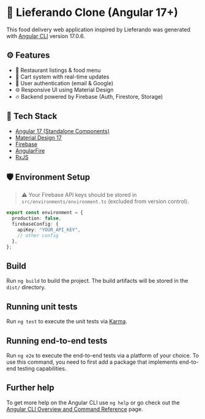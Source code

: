 # 🚚 Lieferando Clone (Angular 17+)

This food delivery web application inspired by Lieferando was generated with [Angular CLI](https://github.com/angular/angular-cli) version 17.0.6.

## ⚙️ Features

- 🍔 Restaurant listings & food menu
- 🛒 Cart system with real-time updates
- 🔐 User authentication (email & Google)
- 🌐 Responsive UI using Material Design
- 🔥 Backend powered by Firebase (Auth, Firestore, Storage)

## 🚀 Tech Stack

- [Angular 17 (Standalone Components)](https://angular.dev/)
- [Material Design 17](https://v17.material.angular.dev/)
- [Firebase](https://firebase.google.com/)
- [AngularFire](https://github.com/angular/angularfire)
- [RxJS](https://rxjs.dev/)

## 🛡️ Environment Setup

> ⚠️ Your Firebase API keys should be stored in `src/environments/environment.ts` (excluded from version control).

```ts
export const environment = {
  production: false,
  firebaseConfig: {
    apiKey: "YOUR_API_KEY",
    // other config
  },
};
```

## Build

Run `ng build` to build the project. The build artifacts will be stored in the `dist/` directory.

## Running unit tests

Run `ng test` to execute the unit tests via [Karma](https://karma-runner.github.io).

## Running end-to-end tests

Run `ng e2e` to execute the end-to-end tests via a platform of your choice. To use this command, you need to first add a package that implements end-to-end testing capabilities.

## Further help

To get more help on the Angular CLI use `ng help` or go check out the [Angular CLI Overview and Command Reference](https://angular.io/cli) page.
